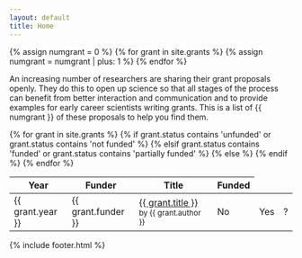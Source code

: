 ```yaml
---
layout: default
title: Home
---
```


{% assign numgrant = 0 %}
{% for grant in site.grants %}
  {% assign numgrant = numgrant | plus: 1 %}
{% endfor %}

An increasing number of researchers are sharing their grant proposals
openly. They do this to open up science so that all stages of the process can
benefit from better interaction and communication and to provide examples for
early career scientists writing grants. This is a list of {{ numgrant }} of
these proposals to help you find them.


<table id='main_table'>
  <thead>
  <tr>
    <th>Year</th>
    <th>Funder</th>
    <th>Title</th>
    <th>Funded</th>
  </tr>
  </thead>

  <tbody>
{% for grant in site.grants %}
  <tr>
    <td>{{ grant.year }}</td>
	<td>{{ grant.funder }}</td>
	<td><a href="{{ grant.url }}">{{ grant.title }}</a> <small> by {{ grant.author }}</small></td>
	{% if grant.status contains 'unfunded' or grant.status contains 'not funded' %}
	  <td>No</td>
	{% elsif grant.status contains 'funded' or grant.status contains 'partially funded' %}
	  <td>Yes</td>
	{% else %}
	  <td>?</td>
	{% endif %}
  </tr>
{% endfor %}
  </tbody>
</table>

{% include footer.html %}
